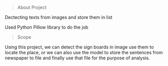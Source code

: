 
> About Project
<p>Dectecting texts from images and store them in list</p>
<p> Used Python Pillow library to do the job</p>

> Scope
<p>Using this project, we can detect the sign boards in image use them to locate the place, or we can also use the model to store the sentences from newspaper to file and finally use that file for the purpose of analysis.</p>
